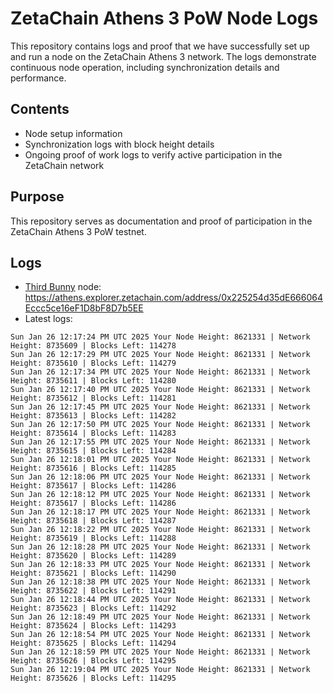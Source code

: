 # ZetaChain Athens 3 PoW Node Logs
This repository contains logs and proof that we have successfully set up and run a node on the ZetaChain Athens 3 network. The logs demonstrate continuous node operation, including synchronization details and performance.

## Contents
- Node setup information
- Synchronization logs with block height details
- Ongoing proof of work logs to verify active participation in the ZetaChain network

## Purpose
This repository serves as documentation and proof of participation in the ZetaChain Athens 3 PoW testnet.

## Logs

- [Third Bunny](https://thirdbunny.xyz/) node: https://athens.explorer.zetachain.com/address/0x225254d35dE666064Eccc5ce16eF1D8bF8D7b5EE
- Latest logs:
```
Sun Jan 26 12:17:24 PM UTC 2025 Your Node Height: 8621331 | Network Height: 8735609 | Blocks Left: 114278
Sun Jan 26 12:17:29 PM UTC 2025 Your Node Height: 8621331 | Network Height: 8735610 | Blocks Left: 114279
Sun Jan 26 12:17:34 PM UTC 2025 Your Node Height: 8621331 | Network Height: 8735611 | Blocks Left: 114280
Sun Jan 26 12:17:40 PM UTC 2025 Your Node Height: 8621331 | Network Height: 8735612 | Blocks Left: 114281
Sun Jan 26 12:17:45 PM UTC 2025 Your Node Height: 8621331 | Network Height: 8735613 | Blocks Left: 114282
Sun Jan 26 12:17:50 PM UTC 2025 Your Node Height: 8621331 | Network Height: 8735614 | Blocks Left: 114283
Sun Jan 26 12:17:55 PM UTC 2025 Your Node Height: 8621331 | Network Height: 8735615 | Blocks Left: 114284
Sun Jan 26 12:18:01 PM UTC 2025 Your Node Height: 8621331 | Network Height: 8735616 | Blocks Left: 114285
Sun Jan 26 12:18:06 PM UTC 2025 Your Node Height: 8621331 | Network Height: 8735617 | Blocks Left: 114286
Sun Jan 26 12:18:12 PM UTC 2025 Your Node Height: 8621331 | Network Height: 8735617 | Blocks Left: 114286
Sun Jan 26 12:18:17 PM UTC 2025 Your Node Height: 8621331 | Network Height: 8735618 | Blocks Left: 114287
Sun Jan 26 12:18:22 PM UTC 2025 Your Node Height: 8621331 | Network Height: 8735619 | Blocks Left: 114288
Sun Jan 26 12:18:28 PM UTC 2025 Your Node Height: 8621331 | Network Height: 8735620 | Blocks Left: 114289
Sun Jan 26 12:18:33 PM UTC 2025 Your Node Height: 8621331 | Network Height: 8735621 | Blocks Left: 114290
Sun Jan 26 12:18:38 PM UTC 2025 Your Node Height: 8621331 | Network Height: 8735622 | Blocks Left: 114291
Sun Jan 26 12:18:44 PM UTC 2025 Your Node Height: 8621331 | Network Height: 8735623 | Blocks Left: 114292
Sun Jan 26 12:18:49 PM UTC 2025 Your Node Height: 8621331 | Network Height: 8735624 | Blocks Left: 114293
Sun Jan 26 12:18:54 PM UTC 2025 Your Node Height: 8621331 | Network Height: 8735625 | Blocks Left: 114294
Sun Jan 26 12:18:59 PM UTC 2025 Your Node Height: 8621331 | Network Height: 8735626 | Blocks Left: 114295
Sun Jan 26 12:19:04 PM UTC 2025 Your Node Height: 8621331 | Network Height: 8735626 | Blocks Left: 114295
```
